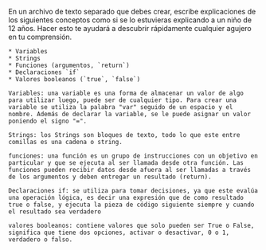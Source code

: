 En un archivo de texto separado que debes crear, escribe explicaciones de los siguientes conceptos como si se lo estuvieras explicando a un niño de 12 años. Hacer esto te ayudará a descubrir rápidamente cualquier agujero en tu comprensión.

	* Variables
	* Strings
	* Funciones (argumentos, `return`)
	* Declaraciones `if`
	* Valores booleanos (`true`, `false`)

	Variables: una variable es una forma de almacenar un valor de algo para utilizar luego, puede ser de cualquier tipo. Para crear una variable se utiliza la palabra "var" seguido de un espacio y el nombre. Además de declarar la variable, se le puede asignar un valor poniendo el signo "=".

	Strings: los Strings son bloques de texto, todo lo que este entre comillas es una cadena o string. 

	funciones: una función es un grupo de instrucciones con un objetivo en particular y que se ejecuta al ser llamada desde otra función. Las funciones pueden recibir datos desde afuera al ser llamadas a través de los argumentos y deben entregar un resultado (return).

	Declaraciones if: se utiliza para tomar decisiones, ya que este evalúa una operación lógica, es decir una expresión que de como resultado true o false, y ejecuta la pieza de código siguiente siempre y cuando el resultado sea verdadero

	valores booleanos: contiene valores que solo pueden ser True o False, significa que tiene dos opciones, activar o desactivar, 0 o 1, verdadero o falso.
